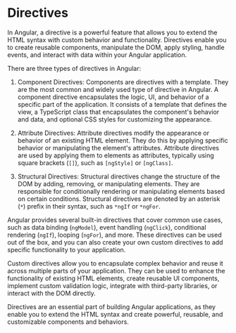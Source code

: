 # Directives

In Angular, a directive is a powerful feature that allows you to extend
the HTML syntax with custom behavior and functionality. Directives
enable you to create reusable components, manipulate the DOM, apply
styling, handle events, and interact with data within your Angular
application.

There are three types of directives in Angular:

1. Component Directives: Components are directives with a template. They
   are the most common and widely used type of directive in Angular. A
   component directive encapsulates the logic, UI, and behavior of a
   specific part of the application. It consists of a template that
   defines the view, a TypeScript class that encapsulates the
   component's behavior and data, and optional CSS styles for
   customizing the appearance.

2. Attribute Directives: Attribute directives modify the appearance or
   behavior of an existing HTML element. They do this by applying
   specific behavior or manipulating the element's attributes. Attribute
   directives are used by applying them to elements as attributes,
   typically using square brackets (`[]`), such as `[ngStyle]` or
   `[ngClass]`.

3. Structural Directives: Structural directives change the structure of
   the DOM by adding, removing, or manipulating elements. They are
   responsible for conditionally rendering or manipulating elements
   based on certain conditions. Structural directives are denoted by an
   asterisk (`*`) prefix in their syntax, such as `*ngIf` or `*ngFor`.

Angular provides several built-in directives that cover common use
cases, such as data binding (`ngModel`), event handling (`ngClick`),
conditional rendering (`ngIf`), looping (`ngFor`), and more. These
directives can be used out of the box, and you can also create your own
custom directives to add specific functionality to your application.

Custom directives allow you to encapsulate complex behavior and reuse it
across multiple parts of your application. They can be used to enhance
the functionality of existing HTML elements, create reusable UI
components, implement custom validation logic, integrate with
third-party libraries, or interact with the DOM directly.

Directives are an essential part of building Angular applications, as
they enable you to extend the HTML syntax and create powerful, reusable,
and customizable components and behaviors.
